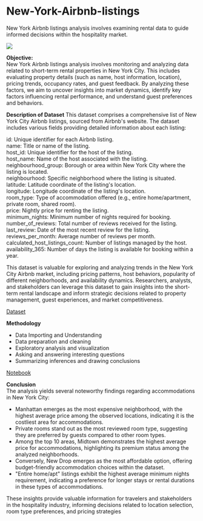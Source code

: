 # New-York-Airbnb-listings
New York Airbnb listings analysis involves examining rental data to guide informed decisions within the hospitality market.

![](https://img.freepik.com/free-vector/real-estate-searching-illustration_23-2148649592.jpg?t=st=1715618008~exp=1715621608~hmac=5b2186f6eb4e79bc8e5749eb248b4fc2fef94af307cfd63696fc058b4de01df9&w=740)

**Objective:**<br>
New York Airbnb listings analysis involves monitoring and analyzing data related to short-term rental properties in New York City. This includes evaluating property details (such as name, host information, location), pricing trends, occupancy rates, and guest feedback. By analyzing these factors, we aim to uncover insights into market dynamics, identify key factors influencing rental performance, and understand guest preferences and behaviors.

**Description of Dataset**
This dataset comprises a comprehensive list of New York City Airbnb listings, sourced from Airbnb's website. The dataset includes various fields providing detailed information about each listing:

id: Unique identifier for each Airbnb listing.<br>
name: Title or name of the listing.<br>
host_id: Unique identifier for the host of the listing.<br>
host_name: Name of the host associated with the listing.<br>
neighbourhood_group: Borough or area within New York City where the listing is located.<br>
neighbourhood: Specific neighborhood where the listing is situated.<br>
latitude: Latitude coordinate of the listing's location.<br>
longitude: Longitude coordinate of the listing's location.<br>
room_type: Type of accommodation offered (e.g., entire home/apartment, private room, shared room).<br>
price: Nightly price for renting the listing.<br>
minimum_nights: Minimum number of nights required for booking.<br>
number_of_reviews: Total number of reviews received for the listing.<br>
last_review: Date of the most recent review for the listing.<br>
reviews_per_month: Average number of reviews per month.<br>
calculated_host_listings_count: Number of listings managed by the host.<br>
availability_365: Number of days the listing is available for booking within a year.<br>

This dataset is valuable for exploring and analyzing trends in the New York City Airbnb market, including pricing patterns, host behaviors, popularity of different neighborhoods, and availability dynamics. Researchers, analysts, and stakeholders can leverage this dataset to gain insights into the short-term rental landscape and inform strategic decisions related to property management, guest experiences, and market competitiveness.

[Dataset](https://www.kaggle.com/datasets/dgomonov/new-york-city-airbnb-open-data)

**Methodology**
- Data Importing and Understanding
- Data preparation and cleaning
- Exploratory analysis and visualization
- Asking and answering interesting questions
- Summarizing inferences and drawing conclusions

[Notebook](https://github.com/amandeepkaur2024/New-York-Airbnb-listings)

**Conclusion**<br>
The analysis yields several noteworthy findings regarding accommodations in New York City:

- Manhattan emerges as the most expensive neighborhood, with the highest average price among the observed locations, indicating it is the costliest area for accommodations.
- Private rooms stand out as the most reviewed room type, suggesting they are preferred by guests compared to other room types.
- Among the top 10 areas, Midtown demonstrates the highest average price for accommodations, highlighting its premium status among the analyzed neighborhoods.
- Conversely, New Drop emerges as the most affordable option, offering budget-friendly accommodation choices within the dataset.
- "Entire home/apt" listings exhibit the highest average minimum nights requirement, indicating a preference for longer stays or rental durations in these types of accommodations.

These insights provide valuable information for travelers and stakeholders in the hospitality industry, informing decisions related to location selection, room type preferences, and pricing strategies
